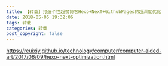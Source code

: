 ```yaml
---
title: 【转载】打造个性超赞博客Hexo+NexT+GithubPages的超深度优化
date: 2018-05-05 19:32:06
tags: 转载
categories: 转载
post_copyright: false
---
```



https://reuixiy.github.io/technology/computer/computer-aided-art/2017/06/09/hexo-next-optimization.html